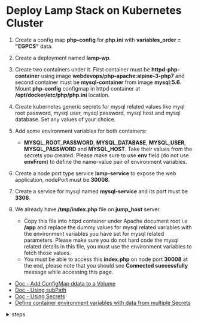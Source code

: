 # Deploy Lamp Stack on Kubernetes Cluster

1. Create a config map **php-config** for **php.ini** with **variables_order = "EGPCS"** data.

2. Create a deployment named **lamp-wp**.

3. Create two containers under it. First container must be **httpd-php-container** using image **webdevops/php-apache:alpine-3-php7** and second container must be **mysql-container** from image **mysql:5.6**. Mount **php-config** configmap in httpd container at **/opt/docker/etc/php/php.ini** location.

4. Create kubernetes generic secrets for mysql related values like myql root password, mysql user, mysql password, mysql host and mysql database. Set any values of your choice.

5. Add some environment variables for both containers:
    - **MYSQL_ROOT_PASSWORD**, **MYSQL_DATABASE**, **MYSQL_USER**, **MYSQL_PASSWORD** and **MYSQL_HOST**. Take their values from the secrets you created. Please make sure to use **env** field (do not use **envFrom**) to define the name-value pair of environment variables.

6. Create a node port type service **lamp-service** to expose the web application, nodePort must be **30008**.

7. Create a service for mysql named **mysql-service** and its port must be **3306**.

8. We already have **/tmp/index.php** file on **jump_host** server.
    - Copy this file into httpd container under Apache document root i.e **/app** and replace the dummy values for mysql related variables with the environment variables you have set for mysql related parameters. Please make sure you do not hard code the mysql related details in this file, you must use the environment variables to fetch those values.
    - You must be able to access this **index.php** on node port **30008** at the end, please note that you should see **Connected successfully** message while accessing this page.

- [Doc - Add ConfigMap ddata to a Volume](https://kubernetes.io/docs/tasks/configure-pod-container/configure-pod-configmap/#add-configmap-data-to-a-volume)
- [Doc - Using subPath](https://kubernetes.io/docs/concepts/storage/volumes/#using-subpath)
- [Doc - Using Secrets](https://kubernetes.io/docs/tasks/inject-data-application/distribute-credentials-secure/)
- [Define container environment variables with data from multiple Secrets](https://kubernetes.io/docs/tasks/inject-data-application/distribute-credentials-secure/#define-container-environment-variables-with-data-from-multiple-secrets)


<details>
<summary>steps</summary>

  #### kubectl create cm php-config --from-literal=php.ini='variables_order = "EGPCS"'
    # configmap/php-config created

  #### create secrets
  ```bash
  kubectl create secret generic mysql-secrets \
  --from-literal=root_password=rootpass123 \
  --from-literal=username=wpuser \
  --from-literal=password=wppass123 \
  --from-literal=database=wpdb \
  --from-literal=host=mysql-service
  ```
    # secret/mysql-secrets created

  #### kubectl get secrets mysql-secrets -oyaml
  ```yaml
  apiVersion: v1
  data:
    database: d3BkYg==
    host: bXlzcWwtc2VydmljZQ==
    password: d3BwYXNzMTIz
    root_password: cm9vdHBhc3MxMjM=
    username: d3B1c2Vy
  kind: Secret
  metadata:
    name: mysql-secrets
    namespace: default
  type: Opaque
  ```

  #### kubectl create deployment lamp-wp --image=webdevops/php-apache:alpine-3-php7 --image=mysql:5.6 --dry-run=client -oyaml > lamp-wp.yaml
  - vi lamp-wp.yaml
  ```yaml
  apiVersion: apps/v1
  kind: Deployment
  metadata:
    labels:
      app: lamp-wp
    name: lamp-wp
  spec:
    replicas: 1
    selector:
      matchLabels:
        app: lamp-wp
    template:
      metadata:
        labels:
          app: lamp-wp
      spec:
        volumes:
          - name: php-config-volume
            configMap:
              name: php-config
        containers:
        - image: webdevops/php-apache:alpine-3-php7
          name: httpd-php-container
          ports:
            - containerPort: 80
          volumeMounts:
            - mountPath: /opt/docker/etc/php/php.ini
              name: php-config-volume
              subPath: php.ini
          env:
            - name: MYSQL_ROOT_PASSWORD
              valueFrom:
                secretKeyRef:
                  name: mysql-secrets
                  key: root_password
            - name: MYSQL_DATABASE
              valueFrom:
                secretKeyRef:
                  name: mysql-secrets
                  key: database
            - name: MYSQL_USER
              valueFrom:
                secretKeyRef:
                  name: mysql-secrets
                  key: username
            - name: MYSQL_PASSWORD
              valueFrom:
                secretKeyRef:
                  name: mysql-secrets
                  key: password
            - name: MYSQL_HOST
              valueFrom:
                secretKeyRef:
                  name: mysql-secrets
                  key: host
        - image: mysql:5.6
          name: mysql-container
          ports:
            - containerPort: 3306
          env:
            - name: MYSQL_ROOT_PASSWORD
              valueFrom:
                secretKeyRef:
                  name: mysql-secrets
                  key: root_password
            - name: MYSQL_DATABASE
              valueFrom:
                secretKeyRef:
                  name: mysql-secrets
                  key: database
            - name: MYSQL_USER
              valueFrom:
                secretKeyRef:
                  name: mysql-secrets
                  key: username
            - name: MYSQL_PASSWORD
              valueFrom:
                secretKeyRef:
                  name: mysql-secrets
                  key: password
            - name: MYSQL_HOST
              valueFrom:
                secretKeyRef:
                  name: mysql-secrets
                  key: host
  ```

  #### kubectl apply -f lamp-wp.yaml 
    deployment.apps/lamp-wp created

  #### kubectl expose deployment lamp-wp --name mysql-service --target-port 3306 --port 3306
    service/mysql-service exposed

  #### kubectl expose deployment lamp-wp --name lamp-service --type NodePort --port 80 --target-port 80
    service/lamp-service exposed

  #### kubectl edit svc lamp-service
    # change the NodePort port
      ports:
      - nodePort: 32436
      ---
      ports:
      - nodePort: 30008
    =====
    service/lamp-service edited

  #### kubectl get all
    NAME                          READY   STATUS    RESTARTS   AGE
    pod/lamp-wp-d46d7f85c-tvsvf   2/2     Running   0          5m30s

    NAME                    TYPE        CLUSTER-IP     EXTERNAL-IP   PORT(S)        AGE
    service/kubernetes      ClusterIP   10.96.0.1      <none>        443/TCP        53m
    service/lamp-service    NodePort    10.96.90.214   <none>        80:30008/TCP   3m8s
    service/mysql-service   ClusterIP   10.96.233.29   <none>        3306/TCP       2m28s

    NAME                      READY   UP-TO-DATE   AVAILABLE   AGE
    deployment.apps/lamp-wp   1/1     1            1           5m30s

    NAME                                DESIRED   CURRENT   READY   AGE
    replicaset.apps/lamp-wp-d46d7f85c   1         1         1       5m30s

  #### kubectl exec lamp-wp-d46d7f85c-tvsvf -c httpd-php-container -- cat /opt/docker/etc/php/php.ini
    variables_order = "EGPCS"

  #### kubectl exec lamp-wp-d46d7f85c-tvsvf -c httpd-php-container -- env | grep MYSQL
    MYSQL_HOST=mysql-service
    MYSQL_ROOT_PASSWORD=rootpass123
    MYSQL_DATABASE=wpdb
    MYSQL_USER=wpuser
    MYSQL_PASSWORD=wppass123

  #### cp /tmp/index.php .
  - vi index.php 
  ```php
  <?php
  $dbname = getenv('MYSQL_DATABASE');
  $dbuser = getenv('MYSQL_USER');
  $dbpass = getenv('MYSQL_PASSWORD');
  $dbhost = getenv('MYSQL_HOST');

  $connect = mysqli_connect($dbhost, $dbuser, $dbpass) or die("Unable to Connect to '$dbhost'");

  $test_query = "SHOW TABLES FROM $dbname";
  $result = mysqli_query($test_query);

  if ($result->connect_error) {
    die("Connection failed: " . $conn->connect_error);
  }
    echo "Connected successfully";
  ```

  #### kubectl cp index.php lamp-wp-d46d7f85c-tvsvf:/app -c httpd-php-container

  #### kubectl exec lamp-wp-d46d7f85c-tvsvf -c httpd-php-container -- ls /app
    index.php

  #### kubectl exec lamp-wp-d46d7f85c-tvsvf -c httpd-php-container -- cat /app/index.php
    <?php
    $dbname = getenv('MYSQL_DATABASE');
    $dbuser = getenv('MYSQL_USER');
    $dbpass = getenv('MYSQL_PASSWORD');
    $dbhost = getenv('MYSQL_HOST');

    $connect = mysqli_connect($dbhost, $dbuser, $dbpass) or die("Unable to Connect to '$dbhost'");

    $test_query = "SHOW TABLES FROM $dbname";
    $result = mysqli_query($test_query);

    if ($result->connect_error) {
      die("Connection failed: " . $conn->connect_error);
    }
      echo "Connected successfully";

  #### curl localhost:8080
    Handling connection for 8080
    Connected successfully
</details>